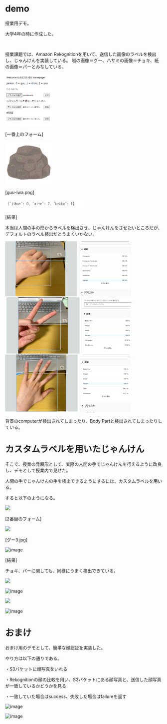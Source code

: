# demo
授業用デモ。

大学4年の時に作成した。

<img src="" width="50%" />

授業課題では、Amazon Rekognitionを用いて、送信した画像のラベルを検出し、じゃんけんを実装している。
岩の画像＝グー、ハサミの画像＝チョキ、紙の画像＝パーとみなしている。

<img src="https://github.com/SunaharaKana/demo/blob/master/2023-07-16.png" width="30%" />

[一番上のフォーム]


<img src="https://github.com/SunaharaKana/demo/blob/master/guu-iwa.png" width="30%" />

[guu-iwa.png]


<img src="https://github.com/SunaharaKana/demo/blob/master/2023-07-16%20(1).png" width="50%" />

[結果]


本当は人間の手の形からラベルを検出させ、じゃんけんをさせたいところだが、デフォルトのラベル検出だとうまくいかない。

<img src="https://github.com/SunaharaKana/demo/blob/master/2023-07-16%20(4).png" width="80%" />
<img src="https://github.com/SunaharaKana/demo/blob/master/2023-07-16%20(2).png" width="80%" />
<img src="https://github.com/SunaharaKana/demo/blob/master/2023-07-16%20(3).png" width="80%" />

背景のcomputerが検出されてしまったり、Body Partと検出されてしまったりしている。


# カスタムラベルを用いたじゃんけん

そこで、授業の発展形として、実際の人間の手でじゃんけんを行えるように改良し、デモとして授業内で見せた。

人間の手でじゃんけんの手を検出できるようにするには、カスタムラベルを用いる。

すると以下のようになる。

<img src="https://github.com/SunaharaKana/demo/assets/103554924/525f33f3-b5b2-4bf7-9dd9-3e7ef3beabbc" width="30%" />

[2番目のフォーム]


<img src="https://github.com/SunaharaKana/demo/assets/103554924/a9759e74-6f91-4796-b204-160a140be916" width="30%" />

[グー3.jpg]


![image](https://github.com/SunaharaKana/demo/assets/103554924/02094d67-0c3a-4b1a-a699-0e708441be0d)

[結果]

チョキ、パーに関しても、同様にうまく検出できている。

<img src="https://github.com/SunaharaKana/demo/assets/103554924/160471ee-44fb-424b-b553-5aff7778dd53" width="30%" />

![image](https://github.com/SunaharaKana/demo/assets/103554924/edb614f0-68e2-4c52-bf02-9e0df7174c63)

<img src="https://github.com/SunaharaKana/demo/assets/103554924/6b928b73-7887-4f99-8754-4a43fef74a37" width="30%" />

![image](https://github.com/SunaharaKana/demo/assets/103554924/b1d354a5-ca33-48e0-876b-454376358fd8)


# おまけ
おまけ用のデモとして、簡単な顔認証を実装した。

やり方は以下の通りである。

・S3バケットに顔写真をいれる

・Rekognitionの顔の比較を用い、S3バケットにある顔写真と、送信した顔写真が一致しているかどうかを見る

・一致していた場合はsuccess、失敗した場合はfailureを返す

![image](https://github.com/SunaharaKana/demo/assets/103554924/724dc06b-0350-4b8b-b026-a03552395664)

![image](https://github.com/SunaharaKana/demo/assets/103554924/5e00e940-a049-4a7a-bf29-f10d9581ea0f)



